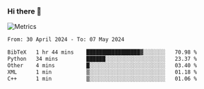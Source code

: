 ### Hi there 👋

![Metrics](https://github.com/radoapx/radoapx/blob/main/github-metrics.svg)

<!--START_SECTION:waka-->

```txt
From: 30 April 2024 - To: 07 May 2024

BibTeX   1 hr 44 mins    █████████████████▓░░░░░░░   70.98 %
Python   34 mins         ██████░░░░░░░░░░░░░░░░░░░   23.37 %
Other    4 mins          █░░░░░░░░░░░░░░░░░░░░░░░░   03.40 %
XML      1 min           ▒░░░░░░░░░░░░░░░░░░░░░░░░   01.18 %
C++      1 min           ▒░░░░░░░░░░░░░░░░░░░░░░░░   01.06 %
```

<!--END_SECTION:waka-->

<!--
**radoapx/radoapx** is a ✨ _special_ ✨ repository because its `README.md` (this file) appears on your GitHub profile.

Here are some ideas to get you started:

- 🔭 I’m currently working on ...
- 🌱 I’m currently learning ...
- 👯 I’m looking to collaborate on ...
- 🤔 I’m looking for help with ...
- 💬 Ask me about ...
- 📫 How to reach me: ...
- 😄 Pronouns: ...
- ⚡ Fun fact: ...
-->
